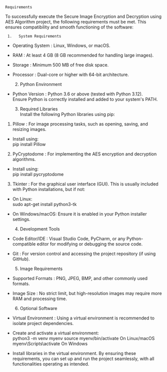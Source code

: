     Requirements 
To successfully execute the   Secure Image Encryption and Decryption using AES Algorithm   project, the following requirements must be met. This ensures compatibility and smooth functioning of the software:

     1.   System Requirements    
-   Operating System  : Linux, Windows, or macOS.  
-   RAM  : At least 4 GB (8 GB recommended for handling large images).  
-   Storage  : Minimum 500 MB of free disk space.  
-   Processor  : Dual-core or higher with 64-bit architecture.  

     2.   Python Environment    
-   Python Version  : Python 3.6 or above (tested with Python 3.12).  
  Ensure Python is correctly installed and added to your system's PATH.  

     3.   Required Libraries    
Install the following Python libraries using pip:  

1.   Pillow  : For image processing tasks, such as opening, saving, and resizing images.  
   - Install using:  
     pip install Pillow

2.   PyCryptodome  : For implementing the AES encryption and decryption algorithms.  
   - Install using:  
     pip install pycryptodome

3.   Tkinter  : For the graphical user interface (GUI). This is usually included with Python installations, but if not:  
   - On Linux:  
     sudo apt-get install python3-tk
   - On Windows/macOS: Ensure it is enabled in your Python installer settings.  

     4.   Development Tools    
-   Code Editor/IDE  : Visual Studio Code, PyCharm, or any Python-compatible editor for modifying or debugging the source code.  
-   Git  : For version control and accessing the project repository (if using GitHub).  

     5.   Image Requirements    
-   Supported Formats  : PNG, JPEG, BMP, and other commonly used formats.  
-   Image Size  : No strict limit, but high-resolution images may require more RAM and processing time.  

     6.   Optional Software    
-   Virtual Environment  : Using a virtual environment is recommended to isolate project dependencies.  
  - Create and activate a virtual environment:  
    python3 -m venv myenv
    source myenv/bin/activate    On Linux/macOS
    myenv\Scripts\activate       On Windows
  - Install libraries in the virtual environment.
By ensuring these requirements, you can set up and run the project seamlessly, with all functionalities operating as intended.
